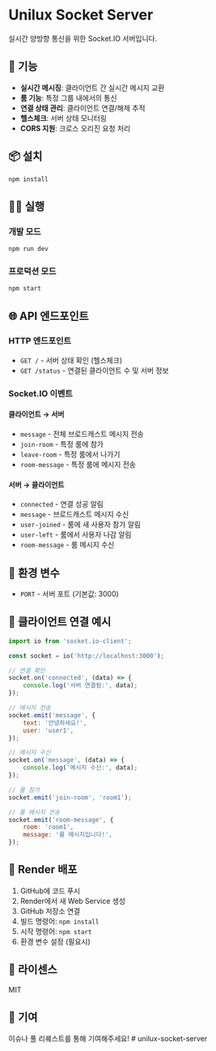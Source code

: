 # Unilux Socket Server

실시간 양방향 통신을 위한 Socket.IO 서버입니다.

## 🚀 기능

-   **실시간 메시징**: 클라이언트 간 실시간 메시지 교환
-   **룸 기능**: 특정 그룹 내에서의 통신
-   **연결 상태 관리**: 클라이언트 연결/해제 추적
-   **헬스체크**: 서버 상태 모니터링
-   **CORS 지원**: 크로스 오리진 요청 처리

## 📦 설치

```bash
npm install
```

## 🏃‍♂️ 실행

### 개발 모드

```bash
npm run dev
```

### 프로덕션 모드

```bash
npm start
```

## 🌐 API 엔드포인트

### HTTP 엔드포인트

-   `GET /` - 서버 상태 확인 (헬스체크)
-   `GET /status` - 연결된 클라이언트 수 및 서버 정보

### Socket.IO 이벤트

#### 클라이언트 → 서버

-   `message` - 전체 브로드캐스트 메시지 전송
-   `join-room` - 특정 룸에 참가
-   `leave-room` - 특정 룸에서 나가기
-   `room-message` - 특정 룸에 메시지 전송

#### 서버 → 클라이언트

-   `connected` - 연결 성공 알림
-   `message` - 브로드캐스트 메시지 수신
-   `user-joined` - 룸에 새 사용자 참가 알림
-   `user-left` - 룸에서 사용자 나감 알림
-   `room-message` - 룸 메시지 수신

## 🔧 환경 변수

-   `PORT` - 서버 포트 (기본값: 3000)

## 📱 클라이언트 연결 예시

```javascript
import io from 'socket.io-client';

const socket = io('http://localhost:3000');

// 연결 확인
socket.on('connected', (data) => {
    console.log('서버 연결됨:', data);
});

// 메시지 전송
socket.emit('message', {
    text: '안녕하세요!',
    user: 'user1',
});

// 메시지 수신
socket.on('message', (data) => {
    console.log('메시지 수신:', data);
});

// 룸 참가
socket.emit('join-room', 'room1');

// 룸 메시지 전송
socket.emit('room-message', {
    room: 'room1',
    message: '룸 메시지입니다!',
});
```

## 🚀 Render 배포

1. GitHub에 코드 푸시
2. Render에서 새 Web Service 생성
3. GitHub 저장소 연결
4. 빌드 명령어: `npm install`
5. 시작 명령어: `npm start`
6. 환경 변수 설정 (필요시)

## 📝 라이센스

MIT

## 🤝 기여

이슈나 풀 리퀘스트를 통해 기여해주세요!
#   u n i l u x - s o c k e t - s e r v e r 
 
 
